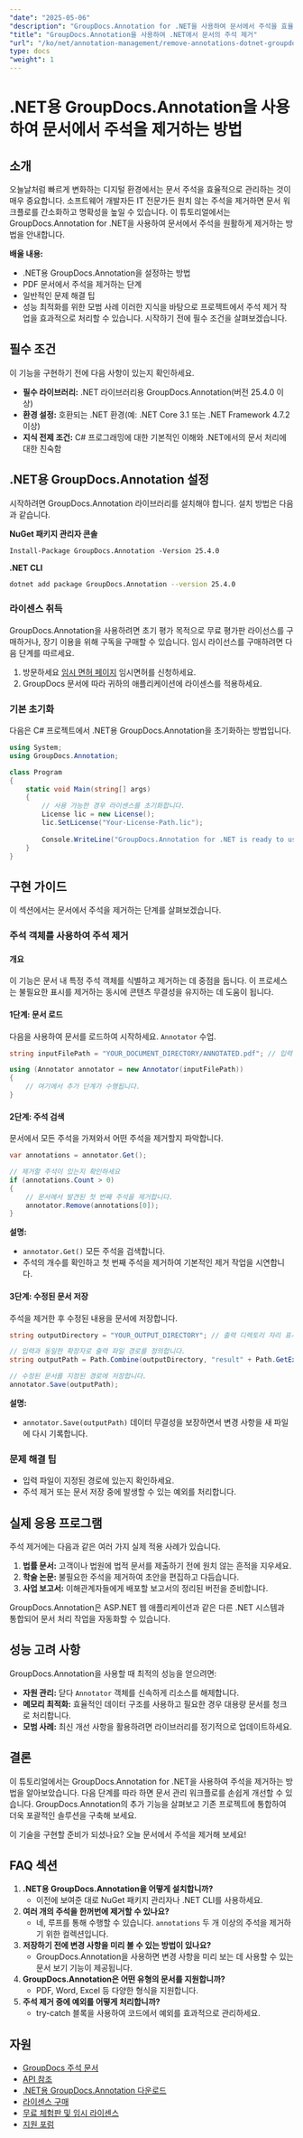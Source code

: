 ```yaml
---
"date": "2025-05-06"
"description": "GroupDocs.Annotation for .NET을 사용하여 문서에서 주석을 효율적으로 제거하는 방법을 알아보세요. 이 포괄적인 가이드를 통해 문서 워크플로를 간소화하고 명확성을 향상시키세요."
"title": "GroupDocs.Annotation을 사용하여 .NET에서 문서의 주석 제거"
"url": "/ko/net/annotation-management/remove-annotations-dotnet-groupdocs/"
type: docs
"weight": 1
---
```


# .NET용 GroupDocs.Annotation을 사용하여 문서에서 주석을 제거하는 방법

## 소개
오늘날처럼 빠르게 변화하는 디지털 환경에서는 문서 주석을 효율적으로 관리하는 것이 매우 중요합니다. 소프트웨어 개발자든 IT 전문가든 원치 않는 주석을 제거하면 문서 워크플로를 간소화하고 명확성을 높일 수 있습니다. 이 튜토리얼에서는 GroupDocs.Annotation for .NET을 사용하여 문서에서 주석을 원활하게 제거하는 방법을 안내합니다.

**배울 내용:**
- .NET용 GroupDocs.Annotation을 설정하는 방법
- PDF 문서에서 주석을 제거하는 단계
- 일반적인 문제 해결 팁
- 성능 최적화를 위한 모범 사례
이러한 지식을 바탕으로 프로젝트에서 주석 제거 작업을 효과적으로 처리할 수 있습니다. 시작하기 전에 필수 조건을 살펴보겠습니다.

## 필수 조건
이 기능을 구현하기 전에 다음 사항이 있는지 확인하세요.

- **필수 라이브러리:** .NET 라이브러리용 GroupDocs.Annotation(버전 25.4.0 이상)
- **환경 설정:** 호환되는 .NET 환경(예: .NET Core 3.1 또는 .NET Framework 4.7.2 이상)
- **지식 전제 조건:** C# 프로그래밍에 대한 기본적인 이해와 .NET에서의 문서 처리에 대한 친숙함

## .NET용 GroupDocs.Annotation 설정
시작하려면 GroupDocs.Annotation 라이브러리를 설치해야 합니다. 설치 방법은 다음과 같습니다.

**NuGet 패키지 관리자 콘솔**
```shell
Install-Package GroupDocs.Annotation -Version 25.4.0
```

**.NET CLI**
```bash
dotnet add package GroupDocs.Annotation --version 25.4.0
```

### 라이센스 취득
GroupDocs.Annotation을 사용하려면 초기 평가 목적으로 무료 평가판 라이선스를 구매하거나, 장기 이용을 위해 구독을 구매할 수 있습니다. 임시 라이선스를 구매하려면 다음 단계를 따르세요.
1. 방문하세요 [임시 면허 페이지](https://purchase.groupdocs.com/temporary-license/) 임시면허를 신청하세요.
2. GroupDocs 문서에 따라 귀하의 애플리케이션에 라이센스를 적용하세요.

### 기본 초기화
다음은 C# 프로젝트에서 .NET용 GroupDocs.Annotation을 초기화하는 방법입니다.

```csharp
using System;
using GroupDocs.Annotation;

class Program
{
    static void Main(string[] args)
    {
        // 사용 가능한 경우 라이센스를 초기화합니다.
        License lic = new License();
        lic.SetLicense("Your-License-Path.lic");
        
        Console.WriteLine("GroupDocs.Annotation for .NET is ready to use.");
    }
}
```

## 구현 가이드
이 섹션에서는 문서에서 주석을 제거하는 단계를 살펴보겠습니다.

### 주석 객체를 사용하여 주석 제거
#### 개요
이 기능은 문서 내 특정 주석 객체를 식별하고 제거하는 데 중점을 둡니다. 이 프로세스는 불필요한 표시를 제거하는 동시에 콘텐츠 무결성을 유지하는 데 도움이 됩니다.

#### 1단계: 문서 로드
다음을 사용하여 문서를 로드하여 시작하세요. `Annotator` 수업.

```csharp
string inputFilePath = "YOUR_DOCUMENT_DIRECTORY/ANNOTATED.pdf"; // 입력 파일 경로 자리 표시자

using (Annotator annotator = new Annotator(inputFilePath))
{
    // 여기에서 추가 단계가 수행됩니다.
}
```

#### 2단계: 주석 검색
문서에서 모든 주석을 가져와서 어떤 주석을 제거할지 파악합니다.

```csharp
var annotations = annotator.Get();

// 제거할 주석이 있는지 확인하세요
if (annotations.Count > 0)
{
    // 문서에서 발견된 첫 번째 주석을 제거합니다.
    annotator.Remove(annotations[0]);
}
```

**설명:**
- `annotator.Get()` 모든 주석을 검색합니다.
- 주석의 개수를 확인하고 첫 번째 주석을 제거하여 기본적인 제거 작업을 시연합니다.

#### 3단계: 수정된 문서 저장
주석을 제거한 후 수정된 내용을 문서에 저장합니다.

```csharp
string outputDirectory = "YOUR_OUTPUT_DIRECTORY"; // 출력 디렉토리 자리 표시자

// 입력과 동일한 확장자로 출력 파일 경로를 정의합니다.
string outputPath = Path.Combine(outputDirectory, "result" + Path.GetExtension(inputFilePath));

// 수정된 문서를 지정된 경로에 저장합니다.
annotator.Save(outputPath);
```

**설명:**
- `annotator.Save(outputPath)` 데이터 무결성을 보장하면서 변경 사항을 새 파일에 다시 기록합니다.

### 문제 해결 팁
- 입력 파일이 지정된 경로에 있는지 확인하세요.
- 주석 제거 또는 문서 저장 중에 발생할 수 있는 예외를 처리합니다.
  
## 실제 응용 프로그램
주석 제거에는 다음과 같은 여러 가지 실제 적용 사례가 있습니다.

1. **법률 문서:** 고객이나 법원에 법적 문서를 제출하기 전에 원치 않는 흔적을 지우세요.
2. **학술 논문:** 불필요한 주석을 제거하여 초안을 편집하고 다듬습니다.
3. **사업 보고서:** 이해관계자들에게 배포할 보고서의 정리된 버전을 준비합니다.

GroupDocs.Annotation은 ASP.NET 웹 애플리케이션과 같은 다른 .NET 시스템과 통합되어 문서 처리 작업을 자동화할 수 있습니다.

## 성능 고려 사항
GroupDocs.Annotation을 사용할 때 최적의 성능을 얻으려면:
- **자원 관리:** 닫다 `Annotator` 객체를 신속하게 리소스를 해제합니다.
- **메모리 최적화:** 효율적인 데이터 구조를 사용하고 필요한 경우 대용량 문서를 청크로 처리합니다.
- **모범 사례:** 최신 개선 사항을 활용하려면 라이브러리를 정기적으로 업데이트하세요.

## 결론
이 튜토리얼에서는 GroupDocs.Annotation for .NET을 사용하여 주석을 제거하는 방법을 알아보았습니다. 다음 단계를 따라 하면 문서 관리 워크플로를 손쉽게 개선할 수 있습니다. GroupDocs.Annotation의 추가 기능을 살펴보고 기존 프로젝트에 통합하여 더욱 포괄적인 솔루션을 구축해 보세요.

이 기술을 구현할 준비가 되셨나요? 오늘 문서에서 주석을 제거해 보세요!

## FAQ 섹션
1. **.NET용 GroupDocs.Annotation을 어떻게 설치합니까?**
   - 이전에 보여준 대로 NuGet 패키지 관리자나 .NET CLI를 사용하세요.
2. **여러 개의 주석을 한꺼번에 제거할 수 있나요?**
   - 네, 루프를 통해 수행할 수 있습니다. `annotations` 두 개 이상의 주석을 제거하기 위한 컬렉션입니다.
3. **저장하기 전에 변경 사항을 미리 볼 수 있는 방법이 있나요?**
   - GroupDocs.Annotation을 사용하면 변경 사항을 미리 보는 데 사용할 수 있는 문서 보기 기능이 제공됩니다.
4. **GroupDocs.Annotation은 어떤 유형의 문서를 지원합니까?**
   - PDF, Word, Excel 등 다양한 형식을 지원합니다.
5. **주석 제거 중에 예외를 어떻게 처리합니까?**
   - try-catch 블록을 사용하여 코드에서 예외를 효과적으로 관리하세요.

## 자원
- [GroupDocs 주석 문서](https://docs.groupdocs.com/annotation/net/)
- [API 참조](https://reference.groupdocs.com/annotation/net/)
- [.NET용 GroupDocs.Annotation 다운로드](https://releases.groupdocs.com/annotation/net/)
- [라이센스 구매](https://purchase.groupdocs.com/buy)
- [무료 체험판 및 임시 라이센스](https://releases.groupdocs.com/annotation/net/)
- [지원 포럼](https://forum.groupdocs.com/c/annotation/)